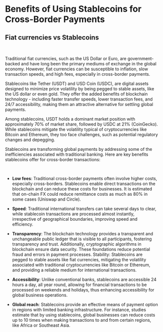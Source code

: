 # Benefits of Using Stablecoins for Cross-Border Payments

## Fiat currencies vs Stablecoins

‍

Traditional fiat currencies, such as the US Dollar or Euro, are government-backed and have long been the primary mediums of exchange in the global economy. However, fiat currencies can be susceptible to inflation, slow transaction speeds, and high fees, especially in cross-border payments.

Stablecoins like Tether (USDT) and USD Coin (USDC), are digital assets designed to minimize price volatility by being pegged to stable assets, like the US dollar or even gold. They offer the added benefits of blockchain technology - including faster transfer speeds, lower transaction fees, and 24/7 accessibility, making them an attractive alternative for settling global payments.

Among stablecoins, USDT holds a dominant market position with approximately 70% of market share, followed by USDC at 21% (CoinGecko). While stablecoins mitigate the volatility typical of cryptocurrencies like Bitcoin and Ethereum, they too face challenges, such as potential regulatory changes and depegging.

Stablecoins are transforming global payments by addressing some of the inefficiencies associated with traditional banking. Here are key benefits stablecoins offer for cross-border transactions:

‍

- **Low fees**: Traditional cross-border payments often involve higher costs, especially cross-borders. Stablecoins enable direct transactions on the blockchain and can reduce these costs for businesses. It is estimated that on-chain FX could reduce remittance costs as much as 80% in some cases (Uniswap and Circle).

- **Speed**: Traditional international transfers can take several days to clear, while stablecoin transactions are processed almost instantly, irrespective of geographical boundaries, improving speed and efficiency.

- **Transparency**: The blockchain technology provides a transparent and unchangeable public ledger that is visible to all participants, fostering transparency and trust. Additionally, cryptographic algorithms in blockchain ensure data security. These foundations reduce potential fraud and errors in payment processes.
  Stability: Stablecoins are pegged to stable assets like fiat currencies, mitigating the volatility associated with traditional cryptocurrencies like Bitcoin or Ethereum, and providing a reliable medium for international transactions.

- **Accessibility**: Unlike conventional banks, stablecoins are accessible 24 hours a day, all year round, allowing for financial transactions to be processed on weekends and holidays, thus enhancing accessibility for global business operations.

- **Global reach**: Stablecoins provide an effective means of payment option in regions with limited banking infrastructure. For instance, studies estimate that by using stablecoins, global businesses can reduce costs up to 10 times when making transactions to and from certain regions, like Africa or Southeast Asia.
